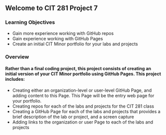 ## Welcome to CIT 281 Project 7

### Learning Objectives

- Gain more experience working with GitHub repos
- Gain experience working with GitHub Pages
- Create an initial CIT Minor portfolio for your labs and projects

### Overview

#### Rather than a final coding project, this project consists of creating an initial version of your CIT Minor portfolio using GitHub Pages. This project includes:

- Creating either an organization-level or user-level GitHub Page, and adding content to this Page. This Page will be the entry web page for your portfolio.
- Creating repos for each of the labs and projects for the CIT 281 class
- Creating a GitHub Page for each of the labs and projects that provides a brief description of the lab or project, and a screen capture
- Adding links to the organization or user Page to each of the labs and projects


